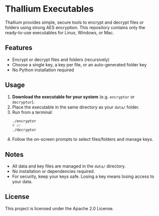 # Thallium Executables

Thallium provides simple, secure tools to encrypt and decrypt files or folders using strong AES encryption. This repository contains only the ready-to-use executables for Linux, Windows, or Mac.

## Features
- Encrypt or decrypt files and folders (recursively)
- Choose a single key, a key per file, or an auto-generated folder key
- No Python installation required

## Usage

1. **Download the executable for your system** (e.g. `encryptor` or `decryptor`).
2. Place the executable in the same directory as your `data/` folder.
3. Run from a terminal:
   ```bash
   ./encryptor
   # or
   ./decryptor
   ```
4. Follow the on-screen prompts to select files/folders and manage keys.

## Notes
- All data and key files are managed in the `data/` directory.
- No installation or dependencies required.
- For security, keep your keys safe. Losing a key means losing access to your data.

## License

This project is licensed under the Apache 2.0 License.
